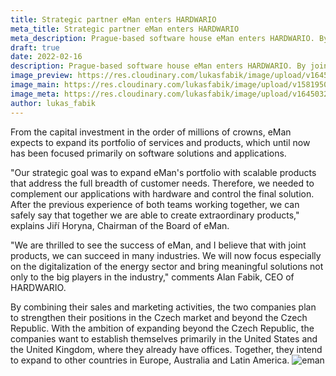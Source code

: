 ```yaml
---
title: Strategic partner eMan enters HARDWARIO
meta_title: Strategic partner eMan enters HARDWARIO
meta_description: Prague-based software house eMan enters HARDWARIO. By joining forces, we want to promote the use of IoT technologies in the energy and industrial sectors, in which eMan has many years of experience.
draft: true
date: 2022-02-16
description: Prague-based software house eMan enters HARDWARIO. By joining forces, we want to promote the use of IoT technologies in the energy and industrial sectors, in which eMan has many years of experience.
image_preview: https://res.cloudinary.com/lukasfabik/image/upload/v1645032483/blog/2022-02-16-eman-invest-in-hardwario/eman_small.jpg
image_main: https://res.cloudinary.com/lukasfabik/image/upload/v1581950249/blog/wide_placeholder.jpg
image_meta: https://res.cloudinary.com/lukasfabik/image/upload/v1645032483/blog/2022-02-16-eman-invest-in-hardwario/eman_small.jpg
author: lukas_fabik
---
```


From the capital investment in the order of millions of crowns, eMan expects to expand its portfolio of services and products, which until now has been focused primarily on software solutions and applications.

"Our strategic goal was to expand eMan's portfolio with scalable products that address the full breadth of customer needs. Therefore, we needed to complement our applications with hardware and control the final solution. After the previous experience of both teams working together, we can safely say that together we are able to create extraordinary products," explains Jiří Horyna, Chairman of the Board of eMan.

"We are thrilled to see the success of eMan, and I believe that with joint products, we can succeed in many industries. We will now focus especially on the digitalization of the energy sector and bring meaningful solutions not only to the big players in the industry," comments Alan Fabik, CEO of HARDWARIO.

By combining their sales and marketing activities, the two companies plan to strengthen their positions in the Czech market and beyond the Czech Republic. With the ambition of expanding beyond the Czech Republic, the companies want to establish themselves primarily in the United States and the United Kingdom, where they already have offices. Together, they intend to expand to other countries in Europe, Australia and Latin America.
![eman](https://res.cloudinary.com/lukasfabik/image/upload/v1645032483/blog/2022-02-16-eman-invest-in-hardwario/eman.jpg)